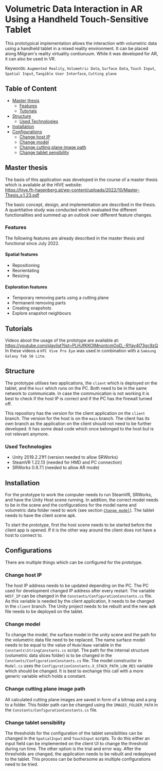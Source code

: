 # Volumetric Data Interaction in AR Using a Handheld Touch-Sensitive Tablet
This prototypical implementation allows the interaction with volumetric data using a handheld tablet in a mixed reality environment. It can be placed along Milgram's reality virtuality contiunuum. While it was developed for AR, it can also be used in VR.

Keywords: `Augmented Reality`, `Volumetric Data`, `Surface Data`, `Touch Input`, `Spatial Input`, `Tangible User Interface`, `Cutting plane`

## Table of Content
* [Master thesis](#section-1)
  * [Features](#section-1.1)
  * [Tutorials](#section-1.2)
* [Structure](#section-2)
  * [Used Technologies](#section-2.1)
* [Installation](#section-3)
* [Configurations](#section-4)
  * [Change host IP](#section-4.1)
  * [Change model](#section-4.2)
  * [Change cutting plane image path](#section-4.3)
  * [Change tablet sensibility](#section-4.4)

## <a name="section-1"></a>Master thesis
The basis of this application was developed in the course of a master thesis which is available at the HIVE website: <br />
https://hive.fh-hagenberg.at/wp-content/uploads/2022/10/Master-Thesis_v.1.23.pdf

The basic concept, design, and implementation are described in the thesis. A quantitative study was conducted which evaluated the different functionalities and summed up an outlook over different feature changes.

### <a name="section-1.1"></a>Features
The following features are already described in the master thesis and functional since July 2022.

#### Spatial features
* Repositioning
* Reorientating
* Resizing

#### Exploration features
* Temporary removing parts using a cutting plane
* Permanent removing parts
* Creating snapshots
* Explore snapshot neighbours

## <a name="section-1.2"></a>Tutorials
Videos about the usage of the prototype are available at: <br />
https://youtube.com/playlist?list=PLHJfKKOlMnontcmOoD_-RYay4I73gc9zQ <br />
In these videos a `HTC Vive Pro Eye` was used in combination with a `Samsung Galaxy Tab S6 Lite`.

## <a name="section-2"></a>Structure
The prototype utilises two applications, the `client` which is deployed on the tablet, and the `host` which runs on the PC. Both need to be in the same network to communicate. In case the communication is not working it is best to check if the host IP is correct and if the PC has the firewall turned off.

This repository has the version for the client application on the `client` branch. The version for the host is on the `main` branch. The client has its own branch as the application on the client should not need to be further developed. It has some dead code which once belonged to the host but is not relevant anymore.

### <a name="section-2.1"></a>Used Technologies
* Unity 2019.2.21f1 (version needed to allow SRWorks)
* SteamVR 1.22.13 (needed for HMD and PC connection)
* SRWorks 0.9.7.1 (needed to allow AR mode)


## <a name="section-3"></a>Installation
For the prototype to work the computer needs to run SteamVR, SRWorks, and have the Unity Host scene running. In addition, the correct model needs to be in the scene and the configurations for the model name and volumetric data folder need to work (see section [`Change model`](#section-4.2)).
The tablet needs to have the client scene apk.

To start the prototype, first the host scene needs to be started before the client app is opened. If it is the other way around the client does not have a host to connect to.

## <a name="section-4"></a>Configurations
There are multiple things which can be configured for the prototype.

### <a name="section-4.1"></a>Change host IP
The host IP address needs to be updated depending on the PC. The PC used for development changed IP address after every restart. The variable `HOST_IP` can be changed in the `Constants/ConfigurationConstants.cs` file.
As this variable is needed by the client application, it needs to be changed in the `client` branch. The Unity project needs to be rebuilt and the new apk file needs to be deployed on the tablet.

### <a name="section-4.2"></a>Change model
To change the model, the surface model in the unity scene and the path for the volumetric data file need to be replaced.
The name surface model needs to be equal to the value of `ModelName` variable in the `Constants\StringConstants.cs` script.
The path for the internal structure (volumetric data slices folder) is to be changed in the `Constants/ConfigurationConstants.cs` file. The model constructor in `Model.cs` uses the `ConfigurationConstants.X_STACK_PATH_LOW_RES` variable which should be changed. It is best to exchange this call with a more generic variable which holds a constant.

### <a name="section-4.3"></a>Change cutting plane image path
All calculated cutting plane images are saved in form of a bitmap and a png to a folder. This folder path can be changed using the `IMAGES_FOLDER_PATH` in the `Constants/ConfigurationConstants.cs` file.

### <a name="section-4.4"></a>Change tablet sensibility
The thresholds for the configuration of the tablet sensibilities can be changed in the `SpatialInput` and `TouchInput` scripts. To do this either an input field can be implemented on the client UI to change the threshold during run time. The other option is the trial and error way. After the thresholds are changed, the application needs to be rebuilt and redeployed to the tablet. This process can be bothersome as multiple configurations need to be tried.

